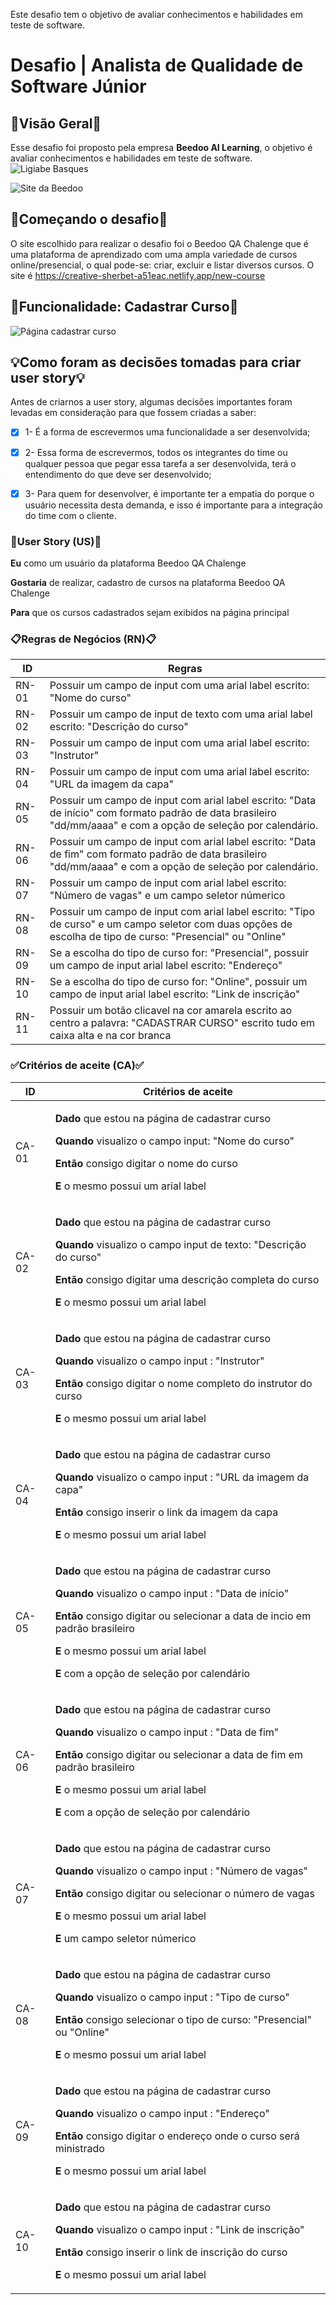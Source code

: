 
Este desafio tem o objetivo de avaliar conhecimentos e habilidades em teste de software.

# Desafio | Analista de Qualidade de Software Júnior #

## 👀Visão Geral👀 ##
Esse desafio foi proposto pela empresa **Beedoo AI Learning**, o objetivo é avaliar conhecimentos e habilidades em teste de software.
![Ligiabe Basques](https://img.shields.io/badge/Respons%C3%A1vel%3ALigiane%20Basques%20-%20%09%2332CD32)

![Site da Beedoo](https://imgur.com/6dFHsSi.png)

 ## 🔨Começando o desafio🔨 ##

 O site escolhido para realizar o desafio foi o Beedoo QA Chalenge que é uma plataforma de aprendizado com uma ampla variedade de cursos online/presencial, o qual pode-se: criar, excluir e listar diversos cursos. O site é https://creative-sherbet-a51eac.netlify.app/new-course

 ## 🔎Funcionalidade: Cadastrar Curso🔎 ## 

 ![Página cadastrar curso](https://imgur.com/xN6ERyC.png)

 ## 💡Como foram as decisões tomadas para criar user story💡 ## 
 Antes de criarnos a user story, algumas decisões importantes foram levadas em consideração para que fossem criadas a saber: 
 - [x] 1- É a forma de escrevermos uma funcionalidade a ser desenvolvida;
 - [x] 2- Essa forma de escrevermos, todos os integrantes do time ou qualquer pessoa que pegar essa tarefa a ser desenvolvida, terá o entendimento do que deve ser desenvolvido;
 - [x] 3- Para quem for desenvolver, é importante ter a  empatia do porque o usuário necessita desta demanda, e isso é importante para a integração do time com o cliente. 
 

 ### 🎯User Story (US)🎯 ###

 <p> <b>Eu</b> como um usuário da plataforma Beedoo QA Chalenge </p> 
<p> <b>Gostaria</b> de realizar, cadastro de cursos na plataforma Beedoo QA Chalenge </p>
<p> <b>Para</b> que os cursos cadastrados sejam exibidos na página principal</p>

### 📋Regras de Negócios (RN)📋 ### 
| ID | Regras |
| ------------- | ------------- |
| RN-01 | Possuir um campo de input com uma arial label escrito: "Nome do curso"
| RN-02 | Possuir um campo de input de texto com uma arial label escrito: "Descrição do curso"
| RN-03 | Possuir um campo de input com uma arial label escrito: "Instrutor"
| RN-04 | Possuir um campo de input com uma arial label escrito: "URL da imagem da capa"
| RN-05 | Possuir um campo de input com arial label escrito: "Data de início" com formato padrão de data brasileiro "dd/mm/aaaa" e com a opção de seleção por calendário. 
| RN-06 | Possuir um campo de input com arial label escrito: "Data de fim" com formato padrão de data brasileiro "dd/mm/aaaa" e com a opção de seleção por calendário.
| RN-07 | Possuir um campo de input com arial label escrito: "Número de vagas" e um campo seletor númerico
| RN-08 | Possuir um campo de input com arial label escrito: "Tipo de curso" e um campo seletor com duas opções de escolha de tipo de curso: "Presencial" ou "Online"
| RN-09 | Se a escolha do tipo de curso for: "Presencial", possuir um campo de input arial label escrito: "Endereço"
| RN-10 | Se a escolha do tipo de curso for: "Online", possuir um campo de input arial label escrito: "Link de inscrição"
| RN-11 | Possuir um botão clicavel na cor amarela escrito ao centro a palavra: "CADASTRAR CURSO" escrito tudo em caixa alta e na cor branca

### ✅Critérios de aceite (CA)✅ ####
| ID | Critérios de aceite |
| ------------- | ------------- |
| CA-01 | <p> <b>Dado</b> que estou na página de cadastrar curso </p> <p> <b>Quando</b> visualizo o campo input: "Nome do curso" </p> <p> <b>Então</b> consigo digitar o nome do curso</p> <p> <b>E</b> o mesmo possui um arial label</p>
| CA-02 | <p> <b>Dado</b> que estou na página de cadastrar curso </p> <p> <b>Quando</b> visualizo o campo input de texto: "Descrição do curso" </p> <p> <b>Então</b> consigo digitar uma descrição completa do curso</p> <p> <b>E</b> o mesmo possui um arial label</p>
| CA-03 | <p> <b>Dado</b> que estou na página de cadastrar curso </p> <p> <b>Quando</b> visualizo o campo input : "Instrutor" </p> <p> <b>Então</b> consigo digitar o nome completo do instrutor do curso</p> <p> <b>E</b> o mesmo possui um arial label</p>
| CA-04 | <p> <b>Dado</b> que estou na página de cadastrar curso </p> <p> <b>Quando</b> visualizo o campo input : "URL da imagem da capa" </p> <p> <b>Então</b> consigo inserir o link da imagem da capa</p> <p> <b>E</b> o mesmo possui um arial label</p>
| CA-05 | <p> <b>Dado</b> que estou na página de cadastrar curso </p> <p> <b>Quando</b> visualizo o campo input : "Data de início" </p> <p> <b>Então</b> consigo digitar ou selecionar a data de incio em padrão brasileiro</p> <p> <b>E</b> o mesmo possui um arial label</p> <b>E</b> com a opção de seleção por calendário</p>
| CA-06 | <p> <b>Dado</b> que estou na página de cadastrar curso </p> <p> <b>Quando</b> visualizo o campo input : "Data de fim" </p> <p> <b>Então</b> consigo digitar ou selecionar a data de fim em padrão brasileiro</p> <p> <b>E</b> o mesmo possui um arial label</p> <b>E</b> com a opção de seleção por calendário</p>
| CA-07 | <p> <b>Dado</b> que estou na página de cadastrar curso </p> <p> <b>Quando</b> visualizo o campo input : "Número de vagas" </p> <p> <b>Então</b> consigo digitar ou selecionar  o número de vagas</p> <p> <b>E</b> o mesmo possui um arial label</p> <b>E</b> um campo seletor númerico</p>
| CA-08 | <p> <b>Dado</b> que estou na página de cadastrar curso </p> <p> <b>Quando</b> visualizo o campo input : "Tipo de curso" </p> <p> <b>Então</b> consigo selecionar o tipo de curso: "Presencial" ou "Online" </p> <p> <b>E</b> o mesmo possui um arial label</p>
| CA-09 | <p> <b>Dado</b> que estou na página de cadastrar curso </p> <p> <b>Quando</b> visualizo o campo input : "Endereço" </p> <p> <b>Então</b> consigo digitar o endereço onde o curso será ministrado </p> <p> <b>E</b> o mesmo possui um arial label</p>
| CA-10 | <p> <b>Dado</b> que estou na página de cadastrar curso </p> <p> <b>Quando</b> visualizo o campo input : "Link de inscrição" </p> <p> <b>Então</b> consigo inserir o link de inscrição do curso </p> <p> <b>E</b> o mesmo possui um arial label</p>


 


